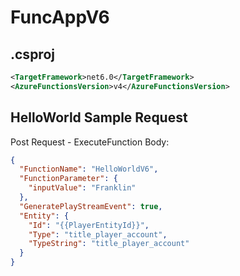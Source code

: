 # FuncAppV6

## .csproj
```xml
<TargetFramework>net6.0</TargetFramework>
<AzureFunctionsVersion>v4</AzureFunctionsVersion>
```

## HelloWorld Sample Request

Post Request - ExecuteFunction
Body:

```Json
{
  "FunctionName": "HelloWorldV6",
  "FunctionParameter": {
    "inputValue": "Franklin"
  },
  "GeneratePlayStreamEvent": true,
  "Entity": {
    "Id": "{{PlayerEntityId}}",
    "Type": "title_player_account",
    "TypeString": "title_player_account"
  }
}
```